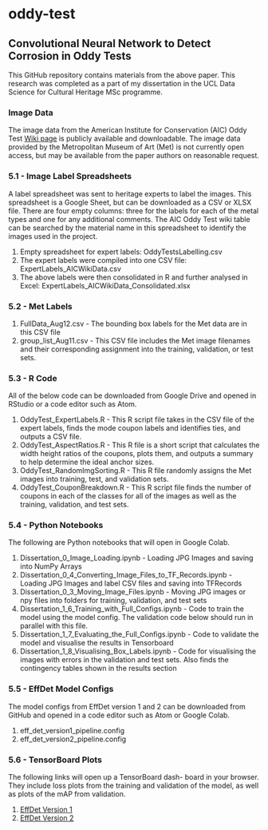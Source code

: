 # oddy-test

## Convolutional Neural Network to Detect Corrosion in Oddy Tests

This GitHub repository contains materials from the above paper. This research was completed as a part of my dissertation in the UCL Data Science for Cultural Heritage MSc programme.

### Image Data
The image data from the American Institute for Conservation (AIC) Oddy Test [Wiki page](https://www.conservation-wiki.com/wiki/Combined_Materials_Testing_Results) is publicly available and downloadable. The image data provided by the Metropolitan Museum of Art (Met) is not currently open access, but may be available from the paper authors on reasonable request.

### 5.1 - Image Label Spreadsheets
A label spreadsheet was sent to heritage experts to label the images. This spreadsheet is a Google Sheet, but can be downloaded as a CSV or XLSX file. There are four empty columns: three for the labels for each of the metal types and one for any additional comments. The AIC Oddy Test wiki table can be searched by the material name in this spreadsheet to identify the images used in the project. 
1. Empty spreadsheet for expert labels: OddyTestsLabelling.csv
2. The expert labels were compiled into one CSV file: ExpertLabels_AICWikiData.csv
3. The above labels were then consolidated in R and further analysed in Excel: ExpertLabels_AICWikiData_Consolidated.xlsx

### 5.2 - Met Labels
1. FullData_Aug12.csv - The bounding box labels for the Met data are in this CSV file
2. group_list_Aug11.csv - This CSV file includes the Met image filenames and their corresponding assignment into the training, validation, or test sets.

### 5.3 - R Code
All of the below code can be downloaded from Google Drive and opened in RStudio or a code editor such as Atom.
1. OddyTest_ExpertLabels.R - This R script file takes in the CSV file of the expert labels, finds the mode coupon labels and identifies ties, and outputs a CSV file.
2. OddyTest_AspectRatios.R - This R file is a short script that calculates the width height ratios of the coupons, plots them, and outputs a summary to help determine the ideal anchor sizes.
3. OddyTest_RandomImgSorting.R - This R file randomly assigns the Met images into training, test, and validation sets.
4. OddyTest_CouponBreakdown.R - This R script file finds the number of coupons in each of the classes for all of the images as well as the training, validation, and test sets.

### 5.4 - Python Notebooks
The following are Python notebooks that will open in Google Colab.
1. Dissertation_0_Image_Loading.ipynb - Loading JPG Images and saving into NumPy Arrays
2. Dissertation_0_4_Converting_Image_Files_to_TF_Records.ipynb - Loading JPG Images and label CSV files and saving into TFRecords
3. Dissertation_0_3_Moving_Image_Files.ipynb - Moving JPG images or npy files into folders for training, validation, and test sets
4. Dissertation_1_6_Training_with_Full_Configs.ipynb - Code to train the model using the model config. The validation code below should run in parallel with this file.
5. Dissertation_1_7_Evaluating_the_Full_Configs.ipynb - Code to validate the model and visualise the results in Tensorboard
6. Dissertation_1_8_Visualising_Box_Labels.ipynb - Code for visualising the images with errors in the validation and test sets. Also finds the contingency tables shown in the results section

### 5.5 - EffDet Model Configs
The model configs from EffDet version 1 and 2 can be downloaded from GitHub and opened in a code editor such as Atom or Google Colab.
1. eff_det_version1_pipeline.config
2. eff_det_version2_pipeline.config

### 5.6 - TensorBoard Plots
The following links will open up a TensorBoard dash- board in your browser. They include loss plots from the training and validation of the model, as well as plots of the mAP from validation.
1. [EffDet Version 1](https://tensorboard.dev/experiment/pK3VIZ5kQayZPEdFbcJXFQ)
2. [EffDet Version 2](https://tensorboard.dev/experiment/bl2gMwOIQd6qUNyRF4YmkA)
